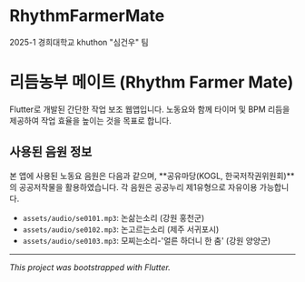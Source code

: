 # RhythmFarmerMate
2025-1 경희대학교 khuthon "심건우" 팀

# 리듬농부 메이트 (Rhythm Farmer Mate)

Flutter로 개발된 간단한 작업 보조 웹앱입니다. 노동요와 함께 타이머 및 BPM 리듬을 제공하여 작업 효율을 높이는 것을 목표로 합니다.

## 사용된 음원 정보

본 앱에 사용된 노동요 음원은 다음과 같으며, **공유마당(KOGL, 한국저작권위원회)**의 공공저작물을 활용하였습니다. 각 음원은 공공누리 제1유형으로 자유이용 가능합니다.

*   `assets/audio/se0101.mp3`: 논삶는소리 (강원 홍천군)
*   `assets/audio/se0102.mp3`: 논고르는소리 (제주 서귀포시)
*   `assets/audio/se0103.mp3`: 모찌는소리-'얼른 하더니 한 춤' (강원 양양군)

---
*This project was bootstrapped with Flutter.*
